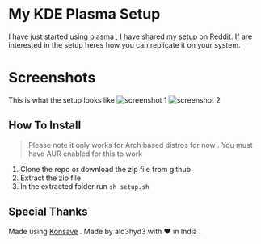 # My KDE Plasma Setup

I have just started using plasma , I have shared my setup on [Reddit](https://www.reddit.com/r/ManjaroLinux/comments/p97y60/using_plasma_for_the_first_time_been_on_manjaro/). If are interested in the setup heres how you can replicate it on your system. 

# Screenshots

This is what the setup looks like 
![screenshot 1](https://i.imgur.com/LYT13Od.jpg)
![screenshot 2](https://i.imgur.com/buM2MdM.jpg)

## How To Install

> Please note it only works for Arch based distros for now .
> You must have AUR enabled for this to work

 1. Clone the repo or download the zip file from github 
 2. Extract the zip file 
 3. In the extracted folder run `sh setup.sh`


## Special Thanks 
Made using [Konsave](https://github.com/Prayag2/konsave) . 
Made by ald3hyd3 with ❤ in India .
